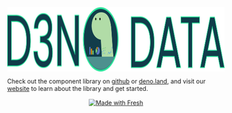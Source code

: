 <p align="center">
  <img align="center" src="./static/d3no-data-logo.svg" height="150px" alt="the d3no data logo: a deno dino deliberating between chart choices">  
</p>


Check out the component library on [github](https://github.com/oslabs-beta/d3no-data/) or [deno.land](https://deno.land/x/d3nodata), and visit our [website](https://d3nodata.deno.dev/) to learn about the library and get started.


<p align="center">
  <a href="https://fresh.deno.dev" >
     <img align="center" width="197" height="37" src="https://fresh.deno.dev/fresh-badge-dark.svg" alt="Made with Fresh" />
  </a>
</p>
